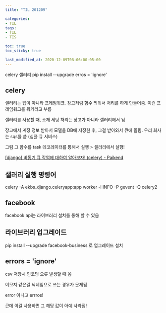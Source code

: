 ```yaml
---
title: "TIL 201209"

categories:
- TIL
tags:
- TIL
- TIS

toc: true
toc_sticky: true

last_modified_at: 2020-12-09T08:06:00-05:00
---
```

celery 샐러리 pip install --upgrade erros = 'ignore'

## celery

샐러리는 앱이 아니라 프레임워크. 장고처럼 함수 띄워서 처리를 하게 만들어줌. 이런 프레임워크를 워커라고 부름

샐러리를 사용할 때, 소재 세팅 처리는 장고가 아니라 샐러리에서 됨

장고에서 계정 정보 받아서 모델을 DB에 저장한 후, 그걸 받아와서 큐에 올림. 우리 회사는 sqs를 씀 (심플 큐 서비스)

그럼 그 함수를 task 데코레이터를 통해서 실행 > 샐러리에서 실행!

[\[django\] 비동기 큐 작업에 대하여 알아보자! (celery) - Paikend](https://paikgyeong.tistory.com/17)

## 샐러리 실행 명령어

celery -A ekbs_django.celeryapp:app worker -l INFO -P gevent -Q celery2

## facebook 

facebook api는 라이브러리 설치를 통해 할 수 있음

## 라이브러리 업그레이드

pip install --upgrade facebook-business 로 업그레이드 설치

## errors = 'ignore'

csv 저장시 인코딩 오류 발생할 때 씀

이모지 같은걸 닉네임으로 쓰는 경우가 문제됨

error 아니고 errros!

근데 이걸 사용하면 그 해당 값이 아예 사라짐!
